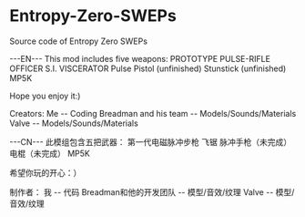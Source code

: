 # Entropy-Zero-SWEPs
Source code of Entropy Zero SWEPs

---EN---
This mod includes five weapons:
PROTOTYPE PULSE-RIFLE
OFFICER S.I. VISCERATOR
Pulse Pistol (unfinished)
Stunstick (unfinished)
MP5K

Hope you enjoy it:)

Creators:
Me -- Coding
Breadman and his team -- Models/Sounds/Materials
Valve -- Models/Sounds/Materials

---CN---
此模组包含五把武器：
第一代电磁脉冲步枪
飞锯
脉冲手枪（未完成）
电棍（未完成）
MP5K

希望你玩的开心：）

制作者：
我 -- 代码
Breadman和他的开发团队 -- 模型/音效/纹理
Valve -- 模型/音效/纹理
